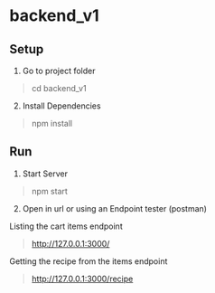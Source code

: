 # backend_v1

## Setup

1. Go to project folder

> cd backend_v1

2. Install Dependencies

> npm install

## Run

1. Start Server

> npm start

2. Open in url or using an Endpoint tester (postman)

Listing the cart items endpoint 
> http://127.0.0.1:3000/   

Getting the recipe from the items endpoint
> http://127.0.0.1:3000/recipe